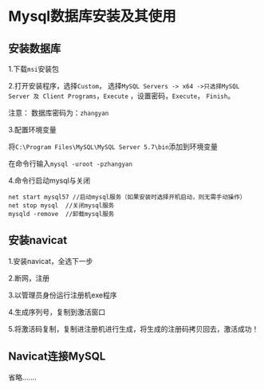 # Mysql数据库安装及其使用

## 安装数据库

1.下载`msi`安装包

2.打开安装程序，选择`Custom`， 选择`MySQL Servers -> x64 ->只选择MySQL Server 及 Client Programs`，`Execute` ，设置密码，`Execute`， `Finish`。

注意： 数据库密码为：`zhangyan`

3.配置环境变量

将`C:\Program Files\MySQL\MySQL Server 5.7\bin`添加到环境变量

在命令行输入`mysql -uroot -pzhangyan`

4.命令行启动mysql与关闭

```
net start mysql57 //启动mysql服务（如果安装时选择开机启动，则无需手动操作）
net stop mysql  //关闭mysql服务
mysqld -remove  //卸载mysql服务
```

## 安装navicat

1.安装navicat，全选下一步

2.断网，注册

3.以管理员身份运行注册机exe程序

4.生成序列号，复制到激活窗口

5.将激活码复制，复制进注册机进行生成，将生成的注册码拷贝回去，激活成功！

## Navicat连接MySQL

省略.......